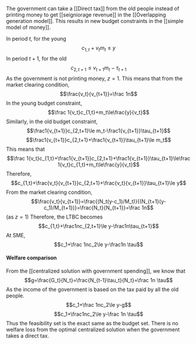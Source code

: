 The government can take a [[Direct tax]] from the old people instead of printing money to get [[seigniorage revenue]] in the [[Overlapping generation model]]. This results in new budget constraints in the [[simple model of money]].

In period $t$, for the young
$$c_{1,t}+v_tm_t\le y$$In period $t+1$, for the old
$$c_{2,t+1}\le v_{t+1}m_t-\tau_{t+1}$$As the government is not printing money, $z=1$. This means that from the market clearing condition, $$\frac{v_t}{v_{t+1}}=\frac 1n$$In the young budget constraint,$$\frac 1{v_t}c_{1,t}+m_t\le\frac{y}{v_t}$$Similarly, in the old budget constraint,$$\frac1{v_{t+1}}c_{2,t+1}\le m_t-\frac1{v_{t+1}}\tau_{t+1}$$$$\frac1{v_{t+1}}c_{2,t+1}+\frac1{v_{t+1}}\tau_{t+1}\le m_t$$
This means that $$\frac 1{v_t}c_{1,t}+\frac1{v_{t+1}}c_{2,t+1}+\frac1{v_{t+1}}\tau_{t+1}\le\frac 1{v_t}c_{1,t}+m_t\le\frac{y}{v_t}$$Therefore,$$c_{1,t}+\frac{v_t}{v_{t+1}}c_{2,t+1}+\frac{v_t}{v_{t+1}}\tau_{t+1}\le y$$From the market clearing condition,$$\frac{v_t}{v_{t+1}}=\frac{(N_t(y-c_1)/M_t)}{(N_{t+1}(y-c_1)/M_{t+1})}=\frac{N_t}{N_{t+1}}=\frac 1n$$(as $z=1$)
Therefore, the LTBC becomes $$c_{1,t}+\frac1nc_{2,t+1}\le y-\frac1n\tau_{t+1}$$At SME, $$c_1+\frac 1nc_2\le y-\frac1n \tau$$
#### Welfare comparison
From the [[centralized solution with government spending]], we know that $$g=\frac{G_t}{N_t}=\frac{N_{t-1}\tau_t}{N_t}=\frac 1n \tau$$As the income of the government is based on the tax paid by all the old people.
$$c_1+\frac 1nc_2\le y-g$$$$c_1+\frac1nc_2\le y-\frac 1n \tau$$Thus the feasibility set is the exact same as the budget set. There is no welfare loss from the optimal centralized solution when the government takes a direct tax. 
